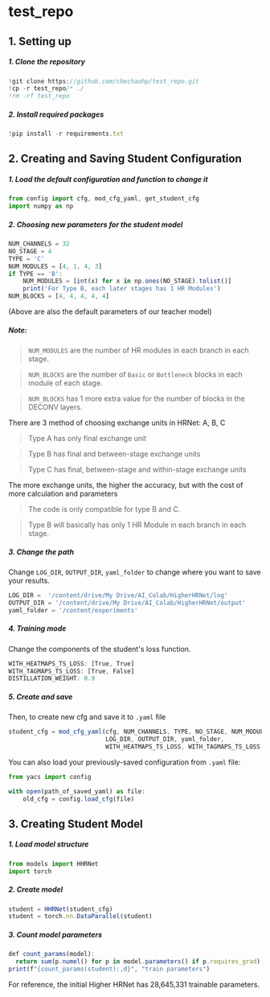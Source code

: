 # test_repo



## 1. Setting up
##### 1. Clone the repository
```javascript
!git clone https://github.com/chechaohp/test_repo.git
!cp -r test_repo/* ./
!rm -rf test_repo
```
##### 2. Install required packages
```javascript
!pip install -r requirements.txt
```
## 2. Creating and Saving Student Configuration
##### 1. Load the default configuration and function to change it
```javascript
from config import cfg, mod_cfg_yaml, get_student_cfg
import numpy as np
```
##### 2. Choosing new parameters for the student model
```javascript
NUM_CHANNELS = 32
NO_STAGE = 4
TYPE = 'C'
NUM_MODULES = [4, 1, 4, 3]
if TYPE == 'B':
    NUM_MODULES = [int(x) for x in np.ones(NO_STAGE).tolist()]
    print('For Type B, each later stages has 1 HR Modules')
NUM_BLOCKS = [4, 4, 4, 4, 4]
```
(Above are also the default parameters of our teacher model)
##### Note:
> `NUM_MODULES` are the number of HR modules in each branch in each stage.

> `NUM_BLOCKS` are the number of `Basic` or `Bottleneck` blocks in each module of each stage.

> `NUM_BLOCKS` has 1 more extra value for the number of blocks in the DECONV layers.

There are 3 method of choosing exchange units in HRNet: A, B, C
> Type A has only final exchange unit

> Type B has final and between-stage exchange units

> Type C has final, between-stage and within-stage exchange units

The more exchange units, the higher the accuracy, but with the cost of more calculation and parameters
> The code is only compatible for type B and C.

> Type B will basically has only 1 HR Module in each branch in each stage.

##### 3. Change the path
Change `LOG_DIR`, `OUTPUT_DIR`, `yaml_folder` to change where you want to save your results.
```javascript
LOG_DIR =  '/content/drive/My Drive/AI_Colab/HigherHRNet/log'
OUTPUT_DIR = '/content/drive/My Drive/AI_Colab/HigherHRNet/output'
yaml_folder = '/content/experiments'
```
##### 4. Training mode
Change the components of the student's loss function.
```javascript
WITH_HEATMAPS_TS_LOSS: [True, True]
WITH_TAGMAPS_TS_LOSS: [True, False]
DISTILLATION_WEIGHT: 0.9
```
##### 5. Create and save
Then, to create new cfg and save it to `.yaml` file
```javascript
student_cfg = mod_cfg_yaml(cfg, NUM_CHANNELS, TYPE, NO_STAGE, NUM_MODULES, NUM_BLOCKS,
                           LOG_DIR, OUTPUT_DIR, yaml_folder,
                           WITH_HEATMAPS_TS_LOSS, WITH_TAGMAPS_TS_LOSS, DISTILLATION_WEIGHT)
```
You can also load your previously-saved configuration from `.yaml` file:
```javascript
from yacs import config

with open(path_of_saved_yaml) as file:
    old_cfg = config.load_cfg(file)
```

## 3. Creating Student Model
##### 1. Load model structure
```javascript
from models import HHRNet
import torch
```
##### 2. Create model
```javascript
student = HHRNet(student_cfg)
student = torch.nn.DataParallel(student)
```
##### 3. Count model parameters
```javascript
def count_params(model):
  return sum(p.numel() for p in model.parameters() if p.requires_grad)
print(f"{count_params(student):,d}", "train parameters")
```
For reference, the initial Higher HRNet has 28,645,331 trainable parameters.
